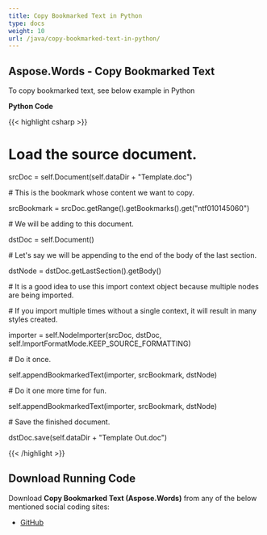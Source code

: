 ```yaml
---
title: Copy Bookmarked Text in Python
type: docs
weight: 10
url: /java/copy-bookmarked-text-in-python/
---
```


## **Aspose.Words - Copy Bookmarked Text**
To copy bookmarked text, see below example in Python

**Python Code**

{{< highlight csharp >}}

 # Load the source document.

srcDoc = self.Document(self.dataDir + "Template.doc")

\# This is the bookmark whose content we want to copy.

srcBookmark = srcDoc.getRange().getBookmarks().get("ntf010145060")

\# We will be adding to this document.

dstDoc = self.Document()

\# Let's say we will be appending to the end of the body of the last section.

dstNode = dstDoc.getLastSection().getBody()

\# It is a good idea to use this import context object because multiple nodes are being imported.

\# If you import multiple times without a single context, it will result in many styles created.

importer = self.NodeImporter(srcDoc, dstDoc, self.ImportFormatMode.KEEP_SOURCE_FORMATTING)

\# Do it once.

self.appendBookmarkedText(importer, srcBookmark, dstNode)

\# Do it one more time for fun.

self.appendBookmarkedText(importer, srcBookmark, dstNode)

\# Save the finished document.

dstDoc.save(self.dataDir + "Template Out.doc")

{{< /highlight >}}
## **Download Running Code**
Download **Copy Bookmarked Text (Aspose.Words)** from any of the below mentioned social coding sites:

- [GitHub](https://github.com/aspose-words/Aspose.Words-for-Java/blob/master/Plugins/Aspose_Words_Java_for_Python/tests/programmingwithdocuments/workingwithbookmarks/copybookmarkedtext/CopyBookmarkedText.py)

